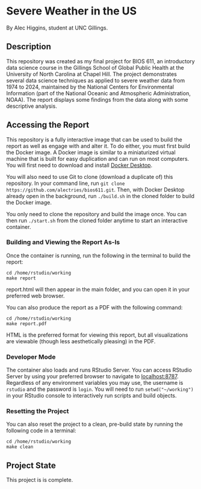 # Severe Weather in the US

By Alec Higgins, student at UNC Gillings.

## Description

This repository was created as my final project for BIOS 611, an introductory data science course in the Gillings School of Global Public Health at the University of North Carolina at Chapel Hill. The project demonstrates several data science techniques as applied to severe weather data from 1974 to 2024, maintained by the National Centers for Environmental Information (part of the National Oceanic and Atmospheric Administration, NOAA). The report displays some findings from the data along with some descriptive analysis.

## Accessing the Report

This repository is a fully interactive image that can be used to build the report as well as engage with and alter it. To do either, you must first build the Docker image. A Docker image is similar to a miniaturized virtual machine that is built for easy duplication and can run on most computers. You will first need to download and install [Docker Desktop](https://www.docker.com).

You will also need to use Git to clone (download a duplicate of) this repository. In your command line, run `git clone https://github.com/alectries/bios611.git`. Then, with Docker Desktop already open in the background, run `./build.sh` in the cloned folder to build the Docker image.

You only need to clone the repository and build the image once. You can then run `./start.sh` from the cloned folder anytime to start an interactive container.

### Building and Viewing the Report As-Is

Once the container is running, run the following in the terminal to build the report:

```         
cd /home/rstudio/working
make report
```

report.html will then appear in the main folder, and you can open it in your preferred web browser.

You can also produce the report as a PDF with the following command:

```
cd /home/rstudio/working
make report.pdf
```

HTML is the preferred format for viewing this report, but all visualizations are viewable (though less aesthetically pleasing) in the PDF.

### Developer Mode

The container also loads and runs RStudio Server. You can access RStudio Server by using your preferred browser to navigate to [localhost:8787](http://localhost:8787). Regardless of any environment variables you may use, the username is `rstudio` and the password is `login`. You will need to run `setwd("~/working")` in your RStudio console to interactively run scripts and build objects.

### Resetting the Project

You can also reset the project to a clean, pre-build state by running the following code in a terminal:

```         
cd /home/rstudio/working
make clean
```

## Project State

This project is is complete.
